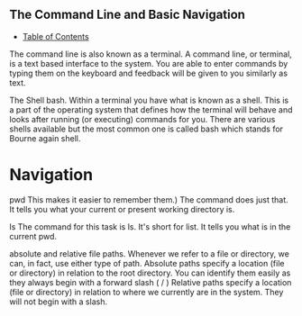 ## The Command Line and Basic Navigation
- [Table of Contents](README.md)

The command line is also known as a terminal. A command line, or terminal, is a text based interface to the system. You are able to enter commands by typing them on the keyboard and feedback will be given to you similarly as text.

The Shell bash. Within a terminal you have what is known as a shell. This is a part of the operating system that defines how the terminal will behave and looks after running (or executing) commands for you. There are various shells available but the most common one is called bash which stands for Bourne again shell. 

# Navigation

pwd This makes it easier to remember them.) The command does just that. It tells you what your current or present working directory is.

ls The command for this task is ls. It's short for list. It tells you what is in the current pwd.

absolute and relative file paths. Whenever we refer to a file or directory, we can, in fact, use either type of path.
    Absolute paths specify a location (file or directory) in relation to the root directory. You can identify them easily as they always begin with a forward slash ( / )
    Relative paths specify a location (file or directory) in relation to where we currently are in the system. They will not begin with a slash.